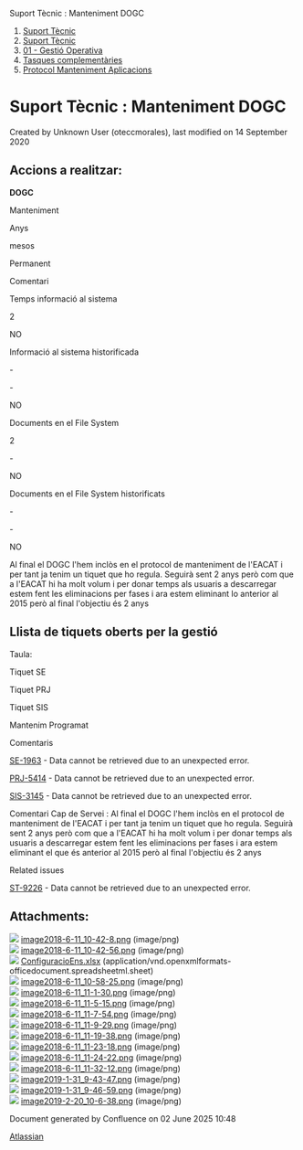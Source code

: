 Suport Tècnic : Manteniment DOGC  

1.  [Suport Tècnic](index.md)
2.  [Suport Tècnic](13893782.md)
3.  [01 - Gestió Operativa](26313391.md)
4.  [Tasques complementàries](26313409.md)
5.  [Protocol Manteniment Aplicacions](Protocol-Manteniment-Aplicacions_39911467.md)

Suport Tècnic : Manteniment DOGC
================================

Created by Unknown User (oteccmorales), last modified on 14 September 2020

Accions a realitzar:
--------------------

**DOGC**

Manteniment

Anys

mesos

Permanent

Comentari

Temps informació al sistema

2

  

NO

  

Informació al sistema historificada

\-

\-

NO

  

Documents en el File System

2

\-

NO

  

Documents en el File System historificats

\-

\-

NO

  

Al final el DOGC l'hem inclòs en el protocol de manteniment de l'EACAT i per tant ja tenim un tiquet que ho regula. Seguirà sent 2 anys però com que a l'EACAT hi ha molt volum i per donar temps als usuaris a descarregar estem fent les eliminacions per fases i ara estem eliminant lo anterior al 2015 però al final l'objectiu és 2 anys

Llista de tiquets oberts per la gestió
--------------------------------------

Taula:

Tiquet SE

Tiquet PRJ

Tiquet SIS

Mantenim Programat

Comentaris

[SE-1963](https://contacte.aoc.cat/browse/SE-1963?src=confmacro) - Data cannot be retrieved due to an unexpected error.

[PRJ-5414](https://contacte.aoc.cat/browse/PRJ-5414?src=confmacro) - Data cannot be retrieved due to an unexpected error.

[SIS-3145](https://contacte.aoc.cat/browse/SIS-3145?src=confmacro) - Data cannot be retrieved due to an unexpected error.

Comentari Cap de Servei : Al final el DOGC l'hem inclòs en el protocol de manteniment de l'EACAT i per tant ja tenim un tiquet que ho regula. Seguirà sent 2 anys però com que a l'EACAT hi ha molt volum i per donar temps als usuaris a descarregar estem fent les eliminacions per fases i ara estem eliminant el que és anterior al 2015 però al final l'objectiu és 2 anys

  

  

  

Related issues

[ST-9226](https://contacte.aoc.cat/browse/ST-9226?src=confmacro) - Data cannot be retrieved due to an unexpected error.

  

Attachments:
------------

![](images/icons/bullet_blue.gif) [image2018-6-11\_10-42-8.png](attachments/41517294/41517295.png) (image/png)  
![](images/icons/bullet_blue.gif) [image2018-6-11\_10-42-56.png](attachments/41517294/41517296.png) (image/png)  
![](images/icons/bullet_blue.gif) [ConfiguracioEns.xlsx](attachments/41517294/41517297.xlsx) (application/vnd.openxmlformats-officedocument.spreadsheetml.sheet)  
![](images/icons/bullet_blue.gif) [image2018-6-11\_10-58-25.png](attachments/41517294/41517298.png) (image/png)  
![](images/icons/bullet_blue.gif) [image2018-6-11\_11-1-30.png](attachments/41517294/41517299.png) (image/png)  
![](images/icons/bullet_blue.gif) [image2018-6-11\_11-5-15.png](attachments/41517294/41517300.png) (image/png)  
![](images/icons/bullet_blue.gif) [image2018-6-11\_11-7-54.png](attachments/41517294/41517301.png) (image/png)  
![](images/icons/bullet_blue.gif) [image2018-6-11\_11-9-29.png](attachments/41517294/41517302.png) (image/png)  
![](images/icons/bullet_blue.gif) [image2018-6-11\_11-19-38.png](attachments/41517294/41517303.png) (image/png)  
![](images/icons/bullet_blue.gif) [image2018-6-11\_11-23-18.png](attachments/41517294/41517304.png) (image/png)  
![](images/icons/bullet_blue.gif) [image2018-6-11\_11-24-22.png](attachments/41517294/41517305.png) (image/png)  
![](images/icons/bullet_blue.gif) [image2018-6-11\_11-32-12.png](attachments/41517294/41517306.png) (image/png)  
![](images/icons/bullet_blue.gif) [image2019-1-31\_9-43-47.png](attachments/41517294/41517307.png) (image/png)  
![](images/icons/bullet_blue.gif) [image2019-1-31\_9-46-59.png](attachments/41517294/41517308.png) (image/png)  
![](images/icons/bullet_blue.gif) [image2019-2-20\_10-6-38.png](attachments/41517294/41517309.png) (image/png)  

Document generated by Confluence on 02 June 2025 10:48

[Atlassian](http://www.atlassian.com/)